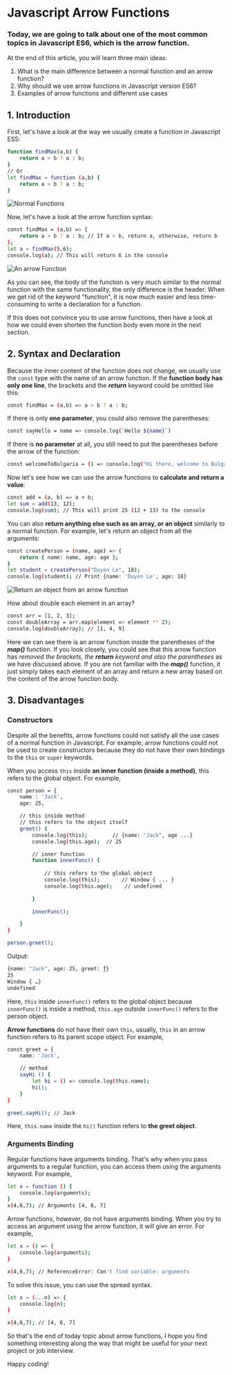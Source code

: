 # Javascript Arrow Functions
### Today, we are going to talk about one of the most common topics in Javascript ES6, which is the arrow function.

At the end of this article, you will learn three main ideas:

1. What is the main difference between a normal function and an arrow function?
2. Why should we use arrow functions in Javascript version ES6?
3. Examples of arrow functions and different use cases

## 1. Introduction
First, let's have a look at the way we usually create a function in Javascript ES5:

```sh
function findMax(a,b) {
    return a > b ? a : b;
}
// Or
let findMax = function (a,b) {
    return a > b ? a : b;
}
```

![](/normalFunctions.png "Normal Functions")

Now, let's have a look at the arrow function syntax:

```sh
const findMax = (a,b) => {
    return a > b ? a : b; // If a > b, return a, otherwise, return b
};
let a = findMax(5,6);
console.log(a); // This will return 6 in the console
```

![](/arrowFunction.png "An arrow Function")

As you can see, the body of the function is very much similar to the normal function with the same functionality, the only difference is the header. When we get rid of the keyword "function", it is now much easier and less time-consuming to write a declaration for a function. 

[//]: # (* Const and let could be here)

If this does not convince you to use arrow functions, then have a look at how we could even shorten the function body even more in the next section.

## 2. Syntax and Declaration

Because the inner content of the function does not change, we usually use the ```const``` type with the name of an arrow function. If the **function body has only one line**, the brackets and the **_return_** keyword could be omitted like this:

```sh
const findMax = (a,b) => a > b ? a : b;
```

If there is only **one parameter**, you could also remove the parentheses:

```sh
const sayHello = name => console.log(`Hello ${name}`)
```

If there is **no parameter** at all, you still need to put the parentheses before the arrow of the function:

```sh
const welcomeToBulgaria = () => console.log("Hi there, welcome to Bulgaria!")
```

Now let's see how we can use the arrow functions to **calculate and return a value**:

```sh
const add = (a, b) => a + b;
let sum = add(13, 12);
console.log(sum); // This will print 25 (12 + 13) to the console
```

You can also **return anything else such as an array, or an object** similarly to a normal function. For example, let's return an object from all the arguments:

```sh
const createPerson = (name, age) => {
    return { name: name, age: age };
}
let student = createPerson("Duyen Le", 18);
console.log(student); // Print {name: 'Duyen Le', age: 18}
```
![](/returnObjects.png "Return an object from an arrow function")

How about double each element in an array?

```sh
const arr = [1, 2, 3];
const doubleArray = arr.map(element => element ** 2);
console.log(doubleArray); // [1, 4, 9]
```

Here we can see there is an arrow function inside the parentheses of the **_map()_**  function. If you look closely, you could see that this arrow function has _removed the brackets, the **_return_** keyword and also the parentheses_ as we have discussed above. If you are not familiar with the **_map()_** function, it just simply takes each element of an array and return a new array based on the content of the arrow function body. 

## 3. Disadvantages
### Constructors
Despite all the benefits, arrow functions could not satisfy all the use cases of a normal function in Javascript. For example, arrow functions could not be used to create constructors because they do not have their own bindings to the ```this``` or ```super``` keywords. 

When you access ```this``` inside **an inner function (inside a method)**, this refers to the global object. For example,

```sh
const person = {
    name : 'Jack',
    age: 25,

    // this inside method
    // this refers to the object itself
    greet() {
        console.log(this);        // {name: "Jack", age ...}
        console.log(this.age);  // 25

        // inner function
        function innerFunc() {
        
            // this refers to the global object
            console.log(this);       // Window { ... }
            console.log(this.age);    // undefined
            
        }

        innerFunc();

    }
}

person.greet();
```
Output:
```sh
{name: "Jack", age: 25, greet: ƒ}
25
Window { …}
undefined
```
Here, ```this``` inside ```innerFunc()``` refers to the global object because ```innerFunc()``` is inside a method, ```this.age``` outside ```innerFunc()``` refers to the person object.

**Arrow functions** do not have their own ```this```, usually, ```this``` in an arrow function refers to its parent scope object. For example,

```sh
const greet = {
    name: 'Jack',

    // method
    sayHi () {
        let hi = () => console.log(this.name);
        hi();
    }
}

greet.sayHi(); // Jack
```

Here, ```this.name``` inside the ```hi()``` function refers to **the greet object**.


### Arguments Binding
Regular functions have arguments binding. That's why when you pass arguments to a regular function, you can access them using the arguments keyword. For example,

```sh
let x = function () {
    console.log(arguments);
}
x(4,6,7); // Arguments [4, 6, 7]
```

Arrow functions, however, do not have arguments binding. When you try to access an argument using the arrow function, it will give an error. For example,

```sh
let x = () => {
    console.log(arguments);
}

x(4,6,7); // ReferenceError: Can't find variable: arguments
```
To solve this issue, you can use the spread syntax.

```sh
let x = (...n) => {
    console.log(n);
}

x(4,6,7); // [4, 6, 7]
```

So that's the end of today topic about arrow functions, I hope you find something  interesting along the way that might be useful for your next project or job interview.

Happy coding!
